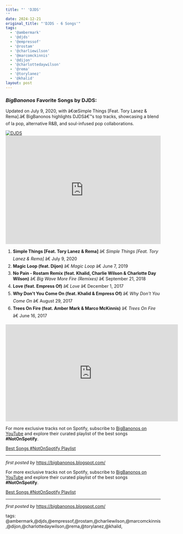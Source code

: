 ```yaml
---
title: "' 'DJDS'
'"
date: 2024-12-21
original_title: "'DJDS - 6 Songs'"
tags:
  - '@ambermark'
  - '@djds'
  - '@empressof'
  - '@rostam'
  - '@charliewilson'
  - '@marcomckinnis'
  - '@dijon'
  - '@charlottedaywilson'
  - '@rema'
  - '@torylanez'
  - '@khalid'
layout: post
---
```

<h3><em>BigBanonos</em> Favorite Songs by DJDS:</h3> <p>Updated on July 9, 2020, with â€œSimple Things [Feat. Tory Lanez & Rema].â€ BigBanonos highlights DJDSâ€™s top tracks, showcasing a blend of la pop, alternative R&B, and soul-infused pop collaborations.</p> <!--Image-->
<div class="separator"> <a href="https://media.pitchfork.com/photos/5af9fc96c0afac5f5fb89fd4/4:3/w_524,h_393,c_limit/DJDS.png" > <img alt="DJDS" src="https://media.pitchfork.com/photos/5af9fc96c0afac5f5fb89fd4/4:3/w_524,h_393,c_limit/DJDS.png" /> </a>
</div> <!--Spotify Playlist Embed-->
<iframe allow="autoplay; clipboard-write; encrypted-media; fullscreen; picture-in-picture" allowfullscreen="" frameborder="0" height="352" loading="lazy" src="https://open.spotify.com/embed/playlist/5m5dPqF9EnQDYyBty56VET?utm_source=generator" width="100%"></iframe> <!--Song Listings-->
<ol> <li><strong>Simple Things [Feat. Tory Lanez & Rema]</strong> â€ <em>Simple Things [Feat. Tory Lanez & Rema]</em> â€ July 9, 2020</li> <li><strong>Magic Loop (feat. Dijon)</strong> â€ <em>Magic Loop</em> â€ June 7, 2019</li> <li><strong>No Pain - Rostam Remix (feat. Khalid, Charlie Wilson & Charlotte Day Wilson)</strong> â€ <em>Big Wave More Fire (Remixes)</em> â€ September 21, 2018</li> <li><strong>Love (feat. Empress Of)</strong> â€ <em>Love</em> â€ December 1, 2017</li> <li><strong>Why Don't You Come On (feat. Khalid & Empress Of)</strong> â€ <em>Why Don't You Come On</em> â€ August 29, 2017</li> <li><strong>Trees On Fire (feat. Amber Mark & Marco McKinnis)</strong> â€ <em>Trees On Fire</em> â€ June 16, 2017</li>
</ol>
<iframe allow="accelerometer; autoplay; encrypted-media; gyroscope; picture-in-picture" allowfullscreen="" frameborder="0" height="315" src="https://www.youtube.com/embed/videoseries?list=PLtuNtuTatqI3_cEkQdJXmiGsNAQ-rZ4_u" width="560"></iframe><br />
<!--Subscribe and Playlist Links-->
<div> <p>For more exclusive tracks not on Spotify, subscribe to <a href="https://www.youtube.com/@BigBanonos" target="_blank">BigBanonos on YouTube</a> and explore their curated playlist of the best songs <strong>#NotOnSpotify</strong>.</p> <p><a href="https://www.youtube.com/playlist?list=PLtuNtuTatqI0kFahUCbtbfenC_ET5O_tr" target="_blank">Best Songs #NotOnSpotify Playlist</a></p></div> <hr /> <p><em>first posted by</em> <a href="https://bigbanonos.blogspot.com/" rel="noopener" target="_new">https://bigbanonos.blogspot.com/</a></p>


<!--Subscribe and Playlist Links-->
<div>
    <p>For more exclusive tracks not on Spotify, subscribe to <a href="https://www.youtube.com/@BigBanonos" target="_blank">BigBanonos on YouTube</a> and explore their curated playlist of the best songs <strong>#NotOnSpotify</strong>.</p>
    <p><a href="https://www.youtube.com/playlist?list=PLtuNtuTatqI0kFahUCbtbfenC_ET5O_tr" target="_blank">Best Songs #NotOnSpotify Playlist<br /></a></p></div>

<hr />

<p><em>first posted by</em> <a href="https://bigbanonos.blogspot.com/" rel="noopener" target="_new">https://bigbanonos.blogspot.com/</a></p>

<p>tags: @ambermark,@djds,@empressof,@rostam,@charliewilson,@marcomckinnis,@dijon,@charlottedaywilson,@rema,@torylanez,@khalid,</p>
